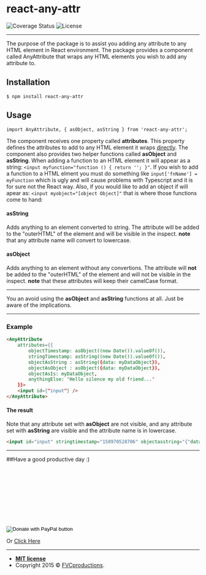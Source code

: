 # react-any-attr
![Coverage Status](https://img.shields.io/badge/coverage-100%25-green) ![License](https://img.shields.io/badge/license-MIT-blue)

------------
The purpose of the package is to assist you adding any attribute to any HTML element in React environment. The package provides a component called AnyAttribute that wraps any HTML elements you wish to add any attribute to.

## Installation
`$ npm install react-any-attr`
## Usage
``import AnyAttribute, { asObject, asString } from 'react-any-attr';``

The component receives one property called **attributes**. This property defines the attributes to add to any HTML element it wraps <u>directly</u>.
The component also provides two helper functions called **asObject** and **asString**.
When adding a function to an HTML element it will appear as a string: `<input myfunction="function () { return ''; }"`. If you wish to add a function to a HTML elment you must do something like `input['fnName'] = myFunction` which is ugly and will cause problems with Typescript and it is for sure not the React way. Also, if you would like to add an object if will apear as: `<input myobject="[object Object]"` that is where those functions come to hand:

#### asString
Adds anything to an element converted to string. The attribute will be added to the "outerHTML" of the element and will be visible in the inspect.
**note** that any attribute name will convert to lowercase.
#### asObject
Adds anything to an element without any convertions. The attribute will **not** be added to the "outerHTML" of the element and will not be visible in the inspect.
**note** that these attributes will keep their camelCase format.

------------


You an avoid using the **asObject** and **asString** functions at all. Just be aware of the implications.

------------
### Example
```html
<AnyAttribute
    attributes={{
        objectTimestamp: asObject((new Date()).valueOf()),
        stringTimestamp: asString((new Date()).valueOf()),
        objectAsString : asString({data: myDataObject}),
        objectAsObject : asObject({data: myDataObject}),
        objectAsIs: myDataObject,
        anythingElse: 'Hello silence my old friend...'
    }}>
    <input id={"input"} />
</AnyAttribute>
```
#### The result

Note that any attribute set with **asObject** are not visible, and any attribute set with **asString** are visible and the attribute name is in lowercase.
```html
<input id="input" stringtimestamp="158970528706" objectasstring="{"data":{"name":"Your Name", "age": 120, "pet": "cat"}}" objectasis="[object Object]" anythingelse="Hello silence my old friend...">
```
------------

##Have a good productive day :)

<br><br><br><br><br><br><br><br>
<form action="https://www.paypal.com/cgi-bin/webscr" method="post" target="_top">
<input type="hidden" name="cmd" value="_s-xclick" />
<input type="hidden" name="hosted_button_id" value="Y55NMQV27RQ7S" />
<input type="image" src="https://www.paypalobjects.com/en_US/IL/i/btn/btn_donateCC_LG.gif" border="0" name="submit" title="PayPal - The safer, easier way to pay online!" alt="Donate with PayPal button" />
<img alt="" border="0" src="https://www.paypal.com/en_IL/i/scr/pixel.gif" width="1" height="1" />
</form>Or <a href="https://paypal.me/ItayMerchav?locale.x=en_US" target="_blank">Click Here</a>

---
- **[MIT license](http://opensource.org/licenses/mit-license.php)**
- Copyright 2015 © <a href="http://fvcproductions.com" target="_blank">FVCproductions</a>.